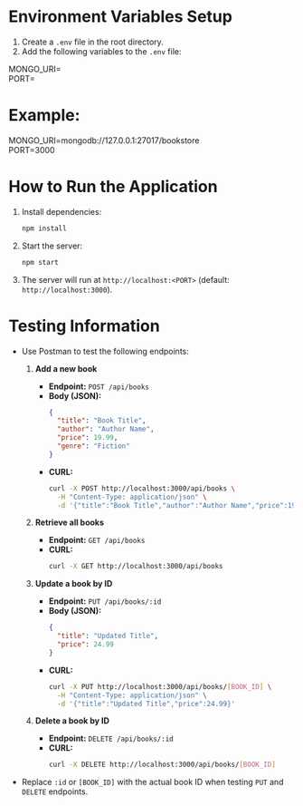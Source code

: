 # Environment Variables Setup

1. Create a `.env` file in the root directory.
2. Add the following variables to the `.env` file:

MONGO_URI=<Your MongoDB connection string>  
PORT=<Port number for the server>

# Example:
MONGO_URI=mongodb://127.0.0.1:27017/bookstore  
PORT=3000

# How to Run the Application

1. Install dependencies:
   ```bash
   npm install
   ```

2. Start the server:
   ```bash
   npm start
   ```

3. The server will run at `http://localhost:<PORT>` (default: `http://localhost:3000`).

# Testing Information

- Use Postman to test the following endpoints:

  1. **Add a new book**  
     - **Endpoint:** `POST /api/books`  
     - **Body (JSON):**
       ```json
       {
         "title": "Book Title",
         "author": "Author Name",
         "price": 19.99,
         "genre": "Fiction"
       }
       ```
     - **CURL:**
       ```bash
       curl -X POST http://localhost:3000/api/books \
         -H "Content-Type: application/json" \
         -d '{"title":"Book Title","author":"Author Name","price":19.99,"genre":"Fiction"}'
       ```

  2. **Retrieve all books**  
     - **Endpoint:** `GET /api/books`
     - **CURL:**
       ```bash
       curl -X GET http://localhost:3000/api/books
       ```

  3. **Update a book by ID**  
     - **Endpoint:** `PUT /api/books/:id`  
     - **Body (JSON):**
       ```json
       {
         "title": "Updated Title",
         "price": 24.99
       }
       ```
     - **CURL:**
       ```bash
       curl -X PUT http://localhost:3000/api/books/[BOOK_ID] \
         -H "Content-Type: application/json" \
         -d '{"title":"Updated Title","price":24.99}'
       ```

  4. **Delete a book by ID**  
     - **Endpoint:** `DELETE /api/books/:id`
     - **CURL:**
       ```bash
       curl -X DELETE http://localhost:3000/api/books/[BOOK_ID]
       ```

- Replace `:id` or `[BOOK_ID]` with the actual book ID when testing `PUT` and `DELETE` endpoints.


